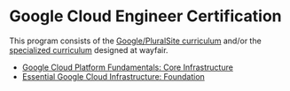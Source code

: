 # Google Cloud Engineer Certification

This program consists of the [Google/PluralSite curriculum](https://app.pluralsight.com/paths/certificate/cloud-engineering-with-google-cloud) and/or the [specialized curriculum](https://app.pluralsight.com/channels/details/1b0cc7b3-4ab1-49a4-ad6d-23f827d40996) designed at wayfair. 

- [Google Cloud Platform Fundamentals: Core Infrastructure](https://app.pluralsight.com/library/courses/google-cloud-platform-fundamentals-core-infrastructure/table-of-contents)
- [Essential Google Cloud Infrastructure: Foundation](https://app.pluralsight.com/library/courses/essential-google-cloud-infrastructure-foundation-3/table-of-contents)
